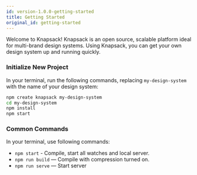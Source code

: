 ```yaml
---
id: version-1.0.0-getting-started
title: Getting Started
original_id: getting-started
---
```


Welcome to Knapsack! Knapsack is an open source, scalable platform ideal for multi-brand design systems. Using Knapsack, you can get your own design system up and running quickly.

### Initialize New Project

In your terminal, run the following commands, replacing `my-design-system` with the name of your design system:

```bash
npm create knapsack my-design-system 
cd my-design-system 
npm install 
npm start 
```

### Common Commands

In your terminal, use following commands:

- `npm start` - Compile, start all watches and local server.
- `npm run build` — Compile with compression turned on.
- `npm run serve`  — Start server

